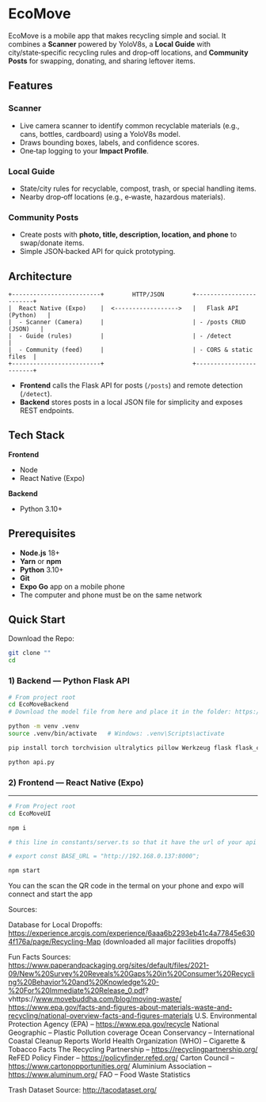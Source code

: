 # EcoMove

EcoMove is a mobile app that makes recycling simple and social. It combines a **Scanner** powered by YoloV8s, a **Local Guide** with city/state‑specific recycling rules and drop‑off locations, and **Community Posts** for swapping, donating, and sharing leftover items.

## Features

### Scanner

* Live camera scanner to identify common recyclable materials (e.g., cans, bottles, cardboard) using a YoloV8s model.
* Draws bounding boxes, labels, and confidence scores.
* One‑tap logging to your **Impact Profile**.

### Local Guide

* State/city rules for recyclable, compost, trash, or special handling items.
* Nearby drop‑off locations (e.g., e‑waste, hazardous materials).

### Community Posts

* Create posts with **photo, title, description, location, and phone** to swap/donate items.
* Simple JSON‑backed API for quick prototyping.


## Architecture

```
+-------------------------+        HTTP/JSON        +------------------------+
|  React Native (Expo)    |  <------------------>   |   Flask API (Python)   |
|  - Scanner (Camera)     |                         | - /posts CRUD (JSON)   |
|  - Guide (rules)        |                         | - /detect              |
|  - Community (feed)     |                         | - CORS & static files  |
+-------------------------+                         +------------------------+
```

* **Frontend** calls the Flask API for posts (`/posts`) and remote detection (`/detect`).
* **Backend** stores posts in a local JSON file for simplicity and exposes REST endpoints.

## Tech Stack

**Frontend**
* Node
* React Native (Expo)

**Backend**

* Python 3.10+

## Prerequisites

* **Node.js** 18+
* **Yarn** or **npm**
* **Python** 3.10+
* **Git**
* **Expo Go** app on a mobile phone
* The computer and phone must be on the same network


## Quick Start
Download the Repo: 
```bash
git clone ""
cd 
```
### 1) Backend — Python Flask API

```bash
# From project root
cd EcoMoveBackend
# Download the model file from here and place it in the folder: https://github.com/jeremy-rico/litter-detection/blob/master/runs/detect/train/yolov8s_100epochs/weights/best.pt 

python -m venv .venv
source .venv/bin/activate   # Windows: .venv\Scripts\activate

pip install torch torchvision ultralytics pillow Werkzeug flask flask_cors

python api.py

```

### 2) Frontend — React Native (Expo)
---

```bash
# From Project root
cd EcoMoveUI

npm i    

# this line in constants/server.ts so that it have the url of your api from above

# export const BASE_URL = "http://192.168.0.137:8000";

npm start
```
You can the scan the QR code in the termal on your phone and expo will connect and start the app


Sources:

Database for Local Dropoffs:
https://experience.arcgis.com/experience/6aaa6b2293eb41c4a77845e6304f176a/page/Recycling-Map (downloaded all major facilities dropoffs)

Fun Facts Sources:
https://www.paperandpackaging.org/sites/default/files/2021-09/New%20Survey%20Reveals%20Gaps%20in%20Consumer%20Recycling%20Behavior%20and%20Knowledge%20-%20For%20Immediate%20Release_0.pdf?
vhttps://www.movebuddha.com/blog/moving-waste/
https://www.epa.gov/facts-and-figures-about-materials-waste-and-recycling/national-overview-facts-and-figures-materials
U.S. Environmental Protection Agency (EPA) – https://www.epa.gov/recycle
National Geographic – Plastic Pollution coverage
Ocean Conservancy – International Coastal Cleanup Reports
World Health Organization (WHO) – Cigarette & Tobacco Facts
The Recycling Partnership – https://recyclingpartnership.org/
ReFED Policy Finder – https://policyfinder.refed.org/
Carton Council – https://www.cartonopportunities.org/
Aluminium Association – https://www.aluminum.org/
FAO – Food Waste Statistics

Trash Dataset Source: 
http://tacodataset.org/



